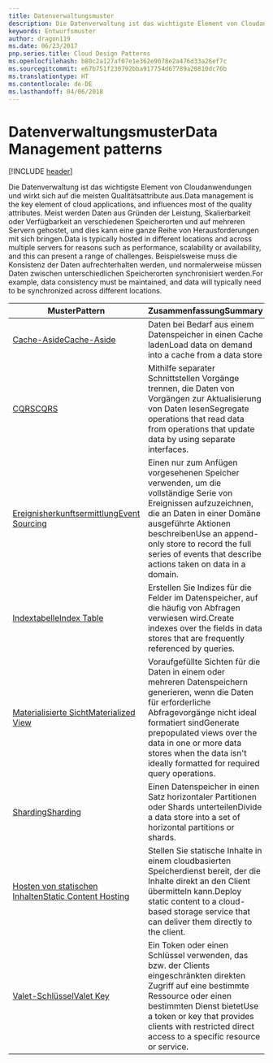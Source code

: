 ```yaml
---
title: Datenverwaltungsmuster
description: Die Datenverwaltung ist das wichtigste Element von Cloudanwendungen und wirkt sich auf die meisten Qualitätsattribute aus. Meist werden Daten aus Gründen der Leistung, Skalierbarkeit oder Verfügbarkeit an verschiedenen Speicherorten und auf mehreren Servern gehostet, und dies kann eine ganze Reihe von Herausforderungen mit sich bringen. Beispielsweise muss die Konsistenz der Daten aufrechterhalten werden, und normalerweise müssen Daten zwischen unterschiedlichen Speicherorten synchronisiert werden.
keywords: Entwurfsmuster
author: dragon119
ms.date: 06/23/2017
pnp.series.title: Cloud Design Patterns
ms.openlocfilehash: b80c2a127af07e1e362e9078e2a476d33a26ef7c
ms.sourcegitcommit: e67b751f230792bba917754d67789a20810dc76b
ms.translationtype: HT
ms.contentlocale: de-DE
ms.lasthandoff: 04/06/2018
---
```

# <a name="data-management-patterns"></a><span data-ttu-id="e6ca4-106">Datenverwaltungsmuster</span><span class="sxs-lookup"><span data-stu-id="e6ca4-106">Data Management patterns</span></span>

[!INCLUDE [header](../../_includes/header.md)]

<span data-ttu-id="e6ca4-107">Die Datenverwaltung ist das wichtigste Element von Cloudanwendungen und wirkt sich auf die meisten Qualitätsattribute aus.</span><span class="sxs-lookup"><span data-stu-id="e6ca4-107">Data management is the key element of cloud applications, and influences most of the quality attributes.</span></span> <span data-ttu-id="e6ca4-108">Meist werden Daten aus Gründen der Leistung, Skalierbarkeit oder Verfügbarkeit an verschiedenen Speicherorten und auf mehreren Servern gehostet, und dies kann eine ganze Reihe von Herausforderungen mit sich bringen.</span><span class="sxs-lookup"><span data-stu-id="e6ca4-108">Data is typically hosted in different locations and across multiple servers for reasons such as performance, scalability or availability, and this can present a range of challenges.</span></span> <span data-ttu-id="e6ca4-109">Beispielsweise muss die Konsistenz der Daten aufrechterhalten werden, und normalerweise müssen Daten zwischen unterschiedlichen Speicherorten synchronisiert werden.</span><span class="sxs-lookup"><span data-stu-id="e6ca4-109">For example, data consistency must be maintained, and data will typically need to be synchronized across different locations.</span></span>


|                        <span data-ttu-id="e6ca4-110">Muster</span><span class="sxs-lookup"><span data-stu-id="e6ca4-110">Pattern</span></span>                         |                                                                  <span data-ttu-id="e6ca4-111">Zusammenfassung</span><span class="sxs-lookup"><span data-stu-id="e6ca4-111">Summary</span></span>                                                                  |
|--------------------------------------------------------|-------------------------------------------------------------------------------------------------------------------------------------------|
|            [<span data-ttu-id="e6ca4-112">Cache-Aside</span><span class="sxs-lookup"><span data-stu-id="e6ca4-112">Cache-Aside</span></span>](../cache-aside.md)            |                                            <span data-ttu-id="e6ca4-113">Daten bei Bedarf aus einem Datenspeicher in einen Cache laden</span><span class="sxs-lookup"><span data-stu-id="e6ca4-113">Load data on demand into a cache from a data store</span></span>                                             |
|                   [<span data-ttu-id="e6ca4-114">CQRS</span><span class="sxs-lookup"><span data-stu-id="e6ca4-114">CQRS</span></span>](../cqrs.md)                   |                    <span data-ttu-id="e6ca4-115">Mithilfe separater Schnittstellen Vorgänge trennen, die Daten von Vorgängen zur Aktualisierung von Daten lesen</span><span class="sxs-lookup"><span data-stu-id="e6ca4-115">Segregate operations that read data from operations that update data by using separate interfaces.</span></span>                     |
|         [<span data-ttu-id="e6ca4-116">Ereignisherkunftsermittlung</span><span class="sxs-lookup"><span data-stu-id="e6ca4-116">Event Sourcing</span></span>](../event-sourcing.md)         |               <span data-ttu-id="e6ca4-117">Einen nur zum Anfügen vorgesehenen Speicher verwenden, um die vollständige Serie von Ereignissen aufzuzeichnen, die an Daten in einer Domäne ausgeführte Aktionen beschreiben</span><span class="sxs-lookup"><span data-stu-id="e6ca4-117">Use an append-only store to record the full series of events that describe actions taken on data in a domain.</span></span>               |
|            [<span data-ttu-id="e6ca4-118">Indextabelle</span><span class="sxs-lookup"><span data-stu-id="e6ca4-118">Index Table</span></span>](../index-table.md)            |                         <span data-ttu-id="e6ca4-119">Erstellen Sie Indizes für die Felder im Datenspeicher, auf die häufig von Abfragen verwiesen wird.</span><span class="sxs-lookup"><span data-stu-id="e6ca4-119">Create indexes over the fields in data stores that are frequently referenced by queries.</span></span>                          |
|      [<span data-ttu-id="e6ca4-120">Materialisierte Sicht</span><span class="sxs-lookup"><span data-stu-id="e6ca4-120">Materialized View</span></span>](../materialized-view.md)      | <span data-ttu-id="e6ca4-121">Voraufgefüllte Sichten für die Daten in einem oder mehreren Datenspeichern generieren, wenn die Daten für erforderliche Abfragevorgänge nicht ideal formatiert sind</span><span class="sxs-lookup"><span data-stu-id="e6ca4-121">Generate prepopulated views over the data in one or more data stores when the data isn't ideally formatted for required query operations.</span></span> |
|               [<span data-ttu-id="e6ca4-122">Sharding</span><span class="sxs-lookup"><span data-stu-id="e6ca4-122">Sharding</span></span>](../sharding.md)               |                                    <span data-ttu-id="e6ca4-123">Einen Datenspeicher in einen Satz horizontaler Partitionen oder Shards unterteilen</span><span class="sxs-lookup"><span data-stu-id="e6ca4-123">Divide a data store into a set of horizontal partitions or shards.</span></span>                                     |
| [<span data-ttu-id="e6ca4-124">Hosten von statischen Inhalten</span><span class="sxs-lookup"><span data-stu-id="e6ca4-124">Static Content Hosting</span></span>](../static-content-hosting.md) |                   <span data-ttu-id="e6ca4-125">Stellen Sie statische Inhalte in einem cloudbasierten Speicherdienst bereit, der die Inhalte direkt an den Client übermitteln kann.</span><span class="sxs-lookup"><span data-stu-id="e6ca4-125">Deploy static content to a cloud-based storage service that can deliver them directly to the client.</span></span>                    |
|              [<span data-ttu-id="e6ca4-126">Valet-Schlüssel</span><span class="sxs-lookup"><span data-stu-id="e6ca4-126">Valet Key</span></span>](../valet-key.md)              |                 <span data-ttu-id="e6ca4-127">Ein Token oder einen Schlüssel verwenden, das bzw. der Clients eingeschränkten direkten Zugriff auf eine bestimmte Ressource oder einen bestimmten Dienst bietet</span><span class="sxs-lookup"><span data-stu-id="e6ca4-127">Use a token or key that provides clients with restricted direct access to a specific resource or service.</span></span>                 |

